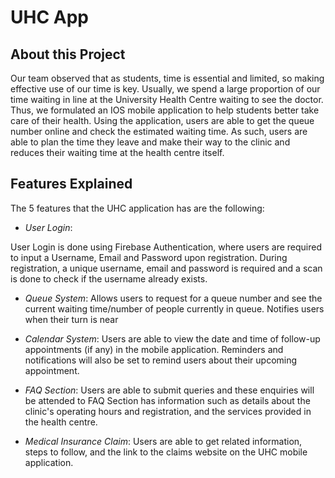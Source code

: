 # UHC App
## About this Project 
Our team observed that as students, time is essential and limited, so making effective use of our time is key. Usually, we spend a large proportion of our time waiting in line at the University Health Centre waiting to see the doctor. Thus, we formulated an IOS mobile application to help students better take care of their health. Using the application, users are able to get the queue number online and check the estimated waiting time. As such, users are able to plan the time they leave and make their way to the clinic and reduces their waiting time at the health centre itself.

## Features Explained
The 5 features that the UHC application has are the following:

- *User Login*:

User Login is done using Firebase Authentication, where users are required to input a Username, Email and Password upon registration. During registration, a unique username, email and password is required and a scan is done to check if the username already exists.

- *Queue System*:
Allows users to request for a queue number and see the current waiting time/number of people currently in queue. 
Notifies users when their turn is near

- *Calendar System*:
Users are able to view the date and time of follow-up appointments (if any) in the mobile application. Reminders and notifications will also be set to remind users about their upcoming appointment.


- *FAQ Section*:
Users are able to submit queries and these enquiries will be attended to
FAQ Section has information such as details about the clinic's operating hours and registration, and the services provided in the health centre.

- *Medical Insurance Claim*:
Users are able to get related information, steps to follow, and the link to the claims website on the UHC mobile application.



